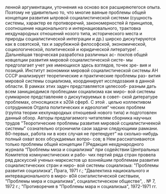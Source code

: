 ленной аргументации, уточнения на осново все расширяютегося
опыта. Поэтому не удивительно то, что многие ваяные проблемы
общей концепции развития ылровой социалистической системи
(сущность системы, характер ее противоречий, закономерностей
й принципов, соотношение национального и интернациовального,
трактовка иехдународных отношений нозого типа, исторического
места и природы социалистической интеграции и др.) ширско
дискутируются как в совэтской, тах и зарубежной философской,
экономической, социологической, политической и юридической
литературе! . Дальнейшая творческая разработка различных ас-
поклов общей ковцелции развития мировой социалистической систе-
мы предголагает учет уке имеющихся здесь взглядов, точек зре-
вия и позиций.
Институт экономики мировой социалистической системы
АН СССР анализирует теоретические и практические проблемы раз-
вития мировой системы социализма, координирует исследозакия в
данной области. В рамках этих задеч представляется целесооб-
разным дать всем заницаюдимся проблецами социализма как миро-
вой системы суммарное представленяе о дискутируемых в совет-
ской дитературе проблемах, относяцихся к э20й сферб. С этой .
целью коллективом сотрудников Отдела политических и идеология“
ческих проблем (группа теории кехлународкых отношевий нового
типа) и подготовлен данный обзор.
Авторы предлагаемого читателям сборника научных трудов
"Теоротические проблемы развития мировой ссциалистичеекой
системы" сознательно огроничили саои задачи следующими
рамкани. 80-первых, работа ни в коех случая не претендует”
на сколько-нибудь полный охват всех обсукдаемых вопро-
сов; в Нем рассиатоиваются только проблемы общей концепции
Г)Редакция нехдународного журнала “Проблемы миза и социализма"
при содействии Центральных Комитетов комнунистических и рабо-
чих пертий ряда стран провела ряд даскуссий ученых-марксистов
цо взхнейшим проблемам развития социалистических стран и ниро-
вой системы социализыа: "Проблемы развития социзлизка“, Прага,
1971 г.; "Двалектиха нациокального и интервационального в миро-
в0й сокгалистической систвыеи, "Проблемы мира и социализма",
социалистическом обществе", .
№ 7, 1972 г.; "Противоречия в
"Проблемы мара н социализыа", 1972-1971 гг.

